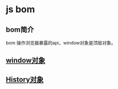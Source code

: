# js bom

## bom简介
bom 操作浏览器暴露的api，window对象是顶层对象。

## [window对象](/qian-duan-ji-zhu-xue-xi-zong-jie-zheng-li/javascript/jszhong-dian-zheng-li/js-bom/js-bomgai-shu.md)

## [History对象](/qian-duan-ji-zhu-xue-xi-zong-jie-zheng-li/javascript/jszhong-dian-zheng-li/js-bom/historydui-xiang.md)

